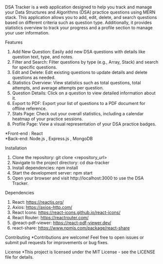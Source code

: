 DSA Tracker is a web application designed to help you track and manage your Data Structures and Algorithms (DSA) practice questions using MERN stack. This application allows you to add, edit, delete, and search questions based on different criteria such as question type. Additionally, it provides statistics overview to track your progress and a profile section to manage your user information.

Features

1.  Add New Question: Easily add new DSA questions with details like question text, type, and notes.
2. Filter and Search: Filter questions by type (e.g., Array, Stack) and search for specific questions.
3. Edit and Delete: Edit existing questions to update details and delete questions as needed.
4. Statistics Overview: View statistics such as total questions, total attempts, and average attempts per question.
5. Question Details: Click on a question to view detailed information about it.
6. Export to PDF: Export your list of questions to a PDF document for offline reference.
7. Stats Page: Check out your overall statistics, including a calendar heatmap of your practice sessions.
8. Profile Page: View a visual representation of your DSA practice badges.




*Front-end : React             
*Back-end: Node.js , Express.js , MongoDB


Installation
1. Clone the repository:  git clone <repository_url>
2. Navigate to the project directory: cd dsa-tracker
3. Install dependencies: npm install
4. Start the development server: npm start
5. Open your browser and visit http://localhost:3000 to use the DSA Tracker.

Dependencies
1. React: https://reactjs.org/
2. Axios: https://axios-http.com/
3. React Icons: https://react-icons.github.io/react-icons/
4. React Router: https://reactrouter.com/
5. @react-pdf-viewer: https://react-pdf-viewer.dev/
6. react-share: https://www.npmjs.com/package/react-share


Contributing
*Contributions are welcome! Feel free to open issues or submit pull requests for improvements or bug fixes.

License
*This project is licensed under the MIT License - see the LICENSE file for details.


